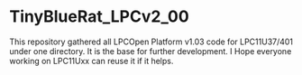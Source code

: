 TinyBlueRat_LPCv2_00
====================

This repository gathered all LPCOpen Platform v1.03 code for LPC11U37/401 under one directory. It is the base for further development. I Hope everyone working on LPC11Uxx can reuse it if it helps.
